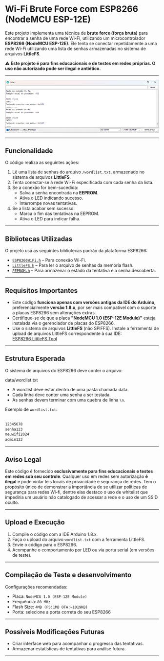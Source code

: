 # Wi-Fi Brute Force com ESP8266 (NodeMCU ESP-12E)

Este projeto implementa uma técnica de **brute force (força bruta)** para encontrar a senha de uma rede Wi-Fi, utilizando um microcontrolador **ESP8266 (NodeMCU ESP-12E)**. Ele tenta se conectar repetidamente a uma rede Wi-Fi utilizando uma lista de senhas armazenadas no sistema de arquivos **LittleFS**.

⚠️ **Este projeto é para fins educacionais e de testes em redes próprias. O uso não autorizado pode ser ilegal e antiético.**

---

![Código em ação](./img/captura1.png)

---

## Funcionalidade

O código realiza as seguintes ações:

1. Lê uma lista de senhas do arquivo `/wordlist.txt`, armazenado no sistema de arquivos **LittleFS**.
2. Tenta conectar-se à rede Wi-Fi especificada com cada senha da lista.
3. Se a conexão for bem-sucedida:
   - Salva a senha encontrada na **EEPROM**.
   - Ativa o LED indicando sucesso.
   - Interrompe novas tentativas.
4. Se a lista acabar sem sucesso:
   - Marca o fim das tentativas na EEPROM.
   - Ativa o LED para indicar falha.

---

## Bibliotecas Utilizadas

O projeto usa as seguintes bibliotecas padrão da plataforma ESP8266:

- [`ESP8266WiFi.h`](https://arduino-esp8266.readthedocs.io/en/latest/esp8266wifi/readme.html) – Para conexão Wi-Fi.
- [`LittleFS.h`](https://arduino-esp8266.readthedocs.io/en/latest/filesystem.html) – Para ler o arquivo de senhas da memória flash.
- [`EEPROM.h`](https://arduino-esp8266.readthedocs.io/en/latest/libraries.html#eeprom) – Para armazenar o estado da tentativa e a senha descoberta.

---

## Requisitos Importantes

- Este código **funciona apenas com versões antigas da IDE do Arduino**, preferencialmente **versão 1.8.x**, por ser mais compatível com o suporte a placas ESP8266 sem alterações extras.
- Certifique-se de que a placa **"NodeMCU 1.0 (ESP-12E Module)"** esteja instalada via o gerenciador de placas do ESP8266.
- Use o sistema de arquivos **LittleFS** (não SPIFFS). Instale a ferramenta de upload de arquivos LittleFS correspondente à sua IDE:  
  [ESP8266 LittleFS Tool](https://github.com/earlephilhower/arduino-esp8266littlefs-plugin)

---

##  Estrutura Esperada

O sistema de arquivos do ESP8266 deve conter o arquivo:

data/wordlist.txt

- A wordlist deve estar dentro de uma pasta chamada data.
- Cada linha deve conter uma senha a ser testada.
- As senhas devem terminar com uma quebra de linha `\n`.

Exemplo de `wordlist.txt`:

```txt

12345678
senha123
meuwifi2024
admin123

```

---

## Aviso Legal

Este código é fornecido **exclusivamente para fins educacionais e testes em redes sob seu controle**. Qualquer uso em redes sem autorização **é ilegal** e pode violar leis locais de privacidade e segurança de redes. Tem o propósito único de demonstrar a importância de se utilizar politicas de segurança para redes Wi-fi, dentre elas destaco o uso de whitelist que impediria um usuário não catalogado de acessar a rede e o uso de um SSID oculto.

---

## Upload e Execução

1. Compile o código com a IDE Arduino 1.8.x.
2. Faça o upload do arquivo `wordlist.txt` com a ferramenta LittleFS.
3. Envie o código para o ESP8266.
4. Acompanhe o comportamento por LED ou via porta serial (em versões de teste).

---

## Compilação de Teste e desenvolvimento

Configurações recomendadas:
- Placa: `NodeMCU 1.0 (ESP-12E Module)`
- Frequência: `80 MHz`
- Flash Size: `4MB (FS:1MB OTA:~1019KB)`
- Porta: selecione a porta correta do seu ESP8266

---

## Possíveis Modificações Futuras

- Criar interface web para acompanhar o progresso das tentativas.
- Armazenar estatísticas de tentativas para análise futura.

---





